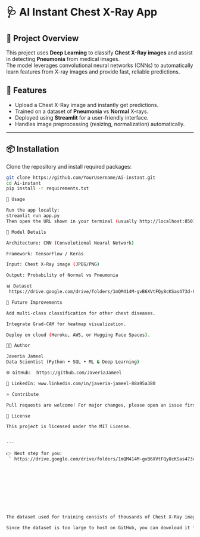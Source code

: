 # 🩺 AI Instant Chest X-Ray App

## 📑 Project Overview
This project uses **Deep Learning** to classify **Chest X-Ray images** and assist in detecting **Pneumonia** from medical images.  
The model leverages convolutional neural networks (CNNs) to automatically learn features from X-ray images and provide fast, reliable predictions.  

## 🎯 Features
- Upload a Chest X-Ray image and instantly get predictions.  
- Trained on a dataset of **Pneumonia** vs **Normal** X-rays.  
- Deployed using **Streamlit** for a user-friendly interface.  
- Handles image preprocessing (resizing, normalization) automatically.  
---

## 📦 Installation
Clone the repository and install required packages:

```bash
git clone https://github.com/YourUsername/Ai-instant.git
cd Ai-instant
pip install -r requirements.txt

🚀 Usage

Run the app locally:
streamlit run app.py
Then open the URL shown in your terminal (usually http://localhost:8501) in your browser.

🧠 Model Details

Architecture: CNN (Convolutional Neural Network)

Framework: TensorFlow / Keras

Input: Chest X-Ray image (JPEG/PNG)

Output: Probability of Normal vs Pneumonia

📊 Dataset
 https://drive.google.com/drive/folders/1mQM414M-gvB6XVtFQy8cKSas473d-8W8?usp=drive_link

📌 Future Improvements

Add multi-class classification for other chest diseases.

Integrate Grad-CAM for heatmap visualization.

Deploy on cloud (Heroku, AWS, or Hugging Face Spaces).

👩‍💻 Author

Javeria Jameel
Data Scientist (Python • SQL • ML & Deep Learning)

🌐 GitHub:  https://github.com/JaveriaJameel

💼 LinkedIn: www.linkedin.com/in/javeria-jameel-88a95a380

⭐ Contribute

Pull requests are welcome! For major changes, please open an issue first to discuss what you would like to change.

📜 License

This project is licensed under the MIT License.


---

👉 Next step for you:  
 ` https://drive.google.com/drive/folders/1mQM414M-gvB6XVtFQy8cKSas473d-8W8?usp=drive_link` with the **Google Drive share link** of your dataset.  










The dataset used for training consists of thousands of Chest X-Ray images, labeled as Normal or Pneumonia.

Since the dataset is too large to host on GitHub, you can download it from Google Drive:
